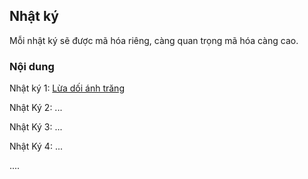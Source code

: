 ## Nhật ký

Mỗi nhật ký sẽ được mã hóa riêng, càng quan trọng mã hóa càng cao.

### Nội dung

Nhật ký 1: [Lừa dối ánh trăng](/Notes.Love.md)

Nhật Ký 2: ...

Nhật Ký 3: ...

Nhật Ký 4: ...

....
